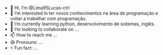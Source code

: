 - 👋 Hi, I’m @Lima95Lucas-ctrl
- 👀 I’m interested in ter novos conhecimentos na área de programação e voltar a trabalhar com programação.
- 🌱 I’m currently learning  python, desenvolvimento de sistemas, inglês.
- 💞️ I’m looking to collaborate on ...
- 📫 How to reach me ...
- 😄 Pronouns: ...
- ⚡ Fun fact: ...

<!---
Lima95Lucas-ctrl/Lima95Lucas-ctrl is a ✨ special ✨ repository because its `README.md` (this file) appears on your GitHub profile.
You can click the Preview link to take a look at your changes.
--->
